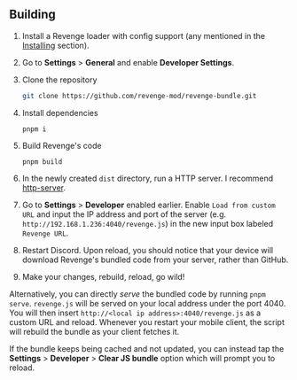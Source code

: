 ## Building
1. Install a Revenge loader with config support (any mentioned in the [Installing](#installing) section).
2. Go to **Settings** > **General** and enable **Developer Settings**.
3. Clone the repository

    ```sh
    git clone https://github.com/revenge-mod/revenge-bundle.git
    ```

4. Install dependencies

    ```
    pnpm i
    ```

5. Build Revenge's code

    ```
    pnpm build
    ```

6. In the newly created `dist` directory, run a HTTP server. I recommend [http-server](https://www.npmjs.com/package/http-server).
7. Go to **Settings** > **Developer** enabled earlier. Enable `Load from custom URL` and input the IP address and port of the server (e.g. `http://192.168.1.236:4040/revenge.js`) in the new input box labeled `Revenge URL`.
8. Restart Discord. Upon reload, you should notice that your device will download Revenge's bundled code from your server, rather than GitHub.
9. Make your changes, rebuild, reload, go wild!

Alternatively, you can directly *serve* the bundled code by running `pnpm serve`. `revenge.js` will be served on your local address under the port 4040. You will then insert `http://<local ip address>:4040/revenge.js` as a custom URL and reload. Whenever you restart your mobile client, the script will rebuild the bundle as your client fetches it.

If the bundle keeps being cached and not updated, you can instead tap the **Settings** > **Developer** > **Clear JS bundle** option which will prompt you to reload.

